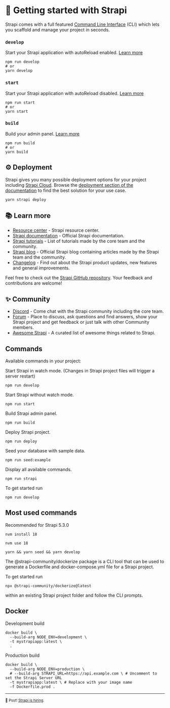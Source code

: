 # 🚀 Getting started with Strapi

Strapi comes with a full featured [Command Line Interface](https://docs.strapi.io/dev-docs/cli) (CLI) which lets you scaffold and manage your project in seconds.

### `develop`

Start your Strapi application with autoReload enabled. [Learn more](https://docs.strapi.io/dev-docs/cli#strapi-develop)

```
npm run develop
# or
yarn develop
```

### `start`

Start your Strapi application with autoReload disabled. [Learn more](https://docs.strapi.io/dev-docs/cli#strapi-start)

```
npm run start
# or
yarn start
```

### `build`

Build your admin panel. [Learn more](https://docs.strapi.io/dev-docs/cli#strapi-build)

```
npm run build
# or
yarn build
```

## ⚙️ Deployment

Strapi gives you many possible deployment options for your project including [Strapi Cloud](https://cloud.strapi.io). Browse the [deployment section of the documentation](https://docs.strapi.io/dev-docs/deployment) to find the best solution for your use case.

```
yarn strapi deploy
```

## 📚 Learn more

- [Resource center](https://strapi.io/resource-center) - Strapi resource center.
- [Strapi documentation](https://docs.strapi.io) - Official Strapi documentation.
- [Strapi tutorials](https://strapi.io/tutorials) - List of tutorials made by the core team and the community.
- [Strapi blog](https://strapi.io/blog) - Official Strapi blog containing articles made by the Strapi team and the community.
- [Changelog](https://strapi.io/changelog) - Find out about the Strapi product updates, new features and general improvements.

Feel free to check out the [Strapi GitHub repository](https://github.com/strapi/strapi). Your feedback and contributions are welcome!

## ✨ Community

- [Discord](https://discord.strapi.io) - Come chat with the Strapi community including the core team.
- [Forum](https://forum.strapi.io/) - Place to discuss, ask questions and find answers, show your Strapi project and get feedback or just talk with other Community members.
- [Awesome Strapi](https://github.com/strapi/awesome-strapi) - A curated list of awesome things related to Strapi.

## Commands
Available commands in your project:

Start Strapi in watch mode. (Changes in Strapi project files will trigger a server restart)
```
npm run develop
```

Start Strapi without watch mode.
```
npm run start
```

Build Strapi admin panel.
```
npm run build
```

Deploy Strapi project.
```
npm run deploy
```

Seed your database with sample data.
```
npm run seed:example
```

Display all available commands.
```
npm run strapi
```

To get started run
```
npm run develop
```

## Most used commands

Recommended for Strapi 5.3.0

```
nvm install 18
```

```
nvm use 18
```

```
yarn && yarn seed && yarn develop
```

The @strapi-community/dockerize package is a CLI tool that can be used to generate a Dockerfile and docker-compose.yml file for a Strapi project.

To get started run
```
npx @strapi-community/dockerize@latest
```
 within an existing Strapi project folder and follow the CLI prompts.

## Docker

Development build

```
docker build \
  --build-arg NODE_ENV=development \
  -t mystrapiapp:latest \
  .
```

Production build

```
docker build \
  --build-arg NODE_ENV=production \
  # --build-arg STRAPI_URL=https://api.example.com \ # Uncomment to set the Strapi Server URL
  -t mystrapiapp:latest \ # Replace with your image name
  -f Dockerfile.prod .
```

---

<sub>🤫 Psst! [Strapi is hiring](https://strapi.io/careers).</sub>
